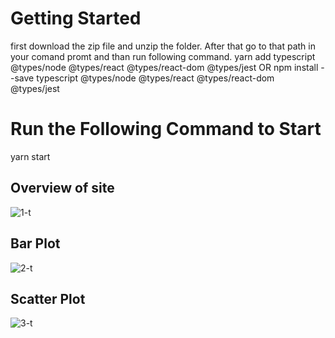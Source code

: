# Getting Started

first download the zip file and unzip the folder. After that go to that path in your comand promt and than run following command.
yarn add typescript @types/node @types/react @types/react-dom @types/jest
OR
npm install --save typescript @types/node @types/react @types/react-dom @types/jest

# Run the Following Command to Start

yarn start

## Overview of site

![1-t](https://user-images.githubusercontent.com/90000692/199690158-6a6d4acf-cc14-47b5-9f18-8995039db107.png)

## Bar Plot
![2-t](https://user-images.githubusercontent.com/90000692/199690154-5e36f119-2e76-4e65-8f4c-640a62222f30.png)

## Scatter Plot
![3-t](https://user-images.githubusercontent.com/90000692/199690146-c4f4ddbb-13fb-4676-9ef4-b28bb81303b9.png)



